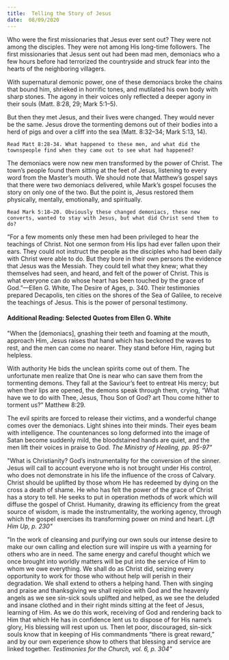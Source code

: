 ```yaml
---
title:  Telling the Story of Jesus
date:  08/09/2020
---
```


Who were the first missionaries that Jesus ever sent out? They were not among the disciples. They were not among His long-time followers. The first missionaries that Jesus sent out had been mad men, demoniacs who a few hours before had terrorized the countryside and struck fear into the hearts of the neighboring villagers.

With supernatural demonic power, one of these demoniacs broke the chains that bound him, shrieked in horrific tones, and mutilated his own body with sharp stones. The agony in their voices only reflected a deeper agony in their souls (Matt. 8:28, 29; Mark 5:1–5).

But then they met Jesus, and their lives were changed. They would never be the same. Jesus drove the tormenting demons out of their bodies into a herd of pigs and over a cliff into the sea (Matt. 8:32–34; Mark 5:13, 14).

`Read Matt 8:28-34. What happened to these men, and what did the townspeople find when they came out to see what had happened? `

The demoniacs were now new men transformed by the power of Christ. The town’s people found them sitting at the feet of Jesus, listening to every word from the Master’s mouth. We should note that Matthew’s gospel says that there were two demoniacs delivered, while Mark’s gospel focuses the story on only one of the two. But the point is, Jesus restored them physically, mentally, emotionally, and spiritually.

`Read Mark 5:18–20. Obviously these changed demoniacs, these new converts, wanted to stay with Jesus, but what did Christ send them to do?`

“For a few moments only these men had been privileged to hear the teachings of Christ. Not one sermon from His lips had ever fallen upon their ears. They could not instruct the people as the disciples who had been daily with Christ were able to do. But they bore in their own persons the evidence that Jesus was the Messiah. They could tell what they knew; what they themselves had seen, and heard, and felt of the power of Christ. This is what everyone can do whose heart has been touched by the grace of God.”—Ellen G. White, The Desire of Ages, p. 340. Their testimonies prepared Decapolis, ten cities on the shores of the Sea of Galilee, to receive the teachings of Jesus. This is the power of personal testimony.

#### Additional Reading: Selected Quotes from Ellen G. White

"When the [demoniacs], gnashing their teeth and foaming at the mouth, approach Him, Jesus raises that hand which has beckoned the waves to rest, and the men can come no nearer. They stand before Him, raging but helpless.

With authority He bids the unclean spirits come out of them. The unfortunate men realize that One is near who can save them from the tormenting demons. They fall at the Saviour’s feet to entreat His mercy; but when their lips are opened, the demons speak through them, crying, “What have we to do with Thee, Jesus, Thou Son of God? art Thou come hither to torment us?” Matthew 8:29.

The evil spirits are forced to release their victims, and a wonderful change comes over the demoniacs. Light shines into their minds. Their eyes beam with intelligence. The countenances so long deformed into the image of Satan become suddenly mild, the bloodstained hands are quiet, and the men lift their voices in praise to God. _The Ministry of Healing, pp. 95-97"_

"What is Christianity? God’s instrumentality for the conversion of the sinner. Jesus will call to account everyone who is not brought under His control, who does not demonstrate in his life the influence of the cross of Calvary. Christ should be uplifted by those whom He has redeemed by dying on the cross a death of shame. He who has felt the power of the grace of Christ has a story to tell. He seeks to put in operation methods of work which will diffuse the gospel of Christ. Humanity, drawing its efficiency from the great source of wisdom, is made the instrumentality, the working agency, through which the gospel exercises its transforming power on mind and heart. _Lift Him Up, p. 230"_

"In the work of cleansing and purifying our own souls our intense desire to make our own calling and election sure will inspire us with a yearning for others who are in need. The same energy and careful thought which we once brought into worldly matters will be put into the service of Him to whom we owe everything. We shall do as Christ did, seizing every opportunity to work for those who without help will perish in their degradation. We shall extend to others a helping hand. Then with singing and praise and thanksgiving we shall rejoice with God and the heavenly angels as we see sin-sick souls uplifted and helped, as we see the deluded and insane clothed and in their right minds sitting at the feet of Jesus, learning of Him. As we do this work, receiving of God and rendering back to Him that which He has in confidence lent us to dispose of for His name’s glory, His blessing will rest upon us. Then let poor, discouraged, sin-sick souls know that in keeping of His commandments “there is great reward,” and by our own experience show to others that blessing and service are linked together. _Testimonies for the Church, vol. 6, p. 304"_